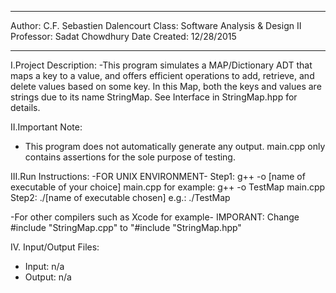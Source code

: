 ****************************************
Author:		   C.F. Sebastien Dalencourt
Class:	   Software Analysis & Design II
Professor:			     Sadat Chowdhury
Date Created:                 12/28/2015
****************************************


I.Project Description: 
-This program simulates a MAP/Dictionary ADT that maps a key
 to a value, and offers efficient operations to add, retrieve,
 and delete values based on some key. In this Map, both the keys
 and values are strings due to its name StringMap. See Interface
 in StringMap.hpp for details.

II.Important Note:
- This program does not automatically generate any output. 
  main.cpp only contains assertions for the sole purpose of testing.


III.Run Instructions:
-FOR UNIX ENVIRONMENT-
Step1:
  g++ -o [name of executable of your choice] main.cpp
  for example:  g++ -o TestMap main.cpp
Step2:
	./[name of executable chosen]
	e.g.: ./TestMap

-For other compilers such as Xcode for example-
IMPORANT: Change #include "StringMap.cpp" to "#include "StringMap.hpp"


IV. Input/Output Files:
- Input:  n/a
- Output: n/a

